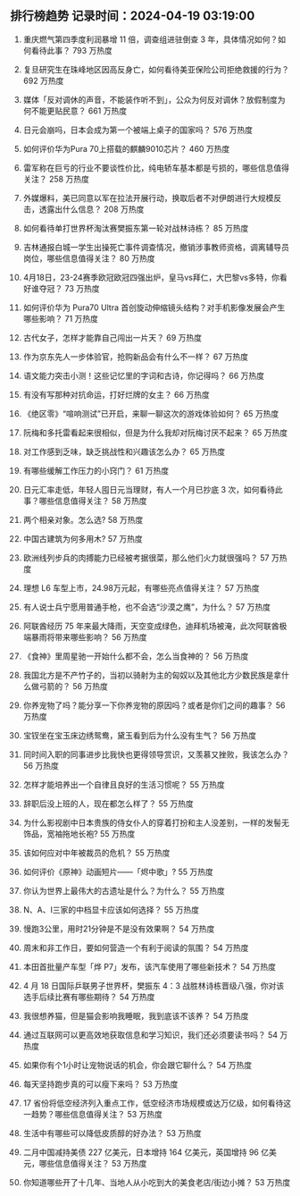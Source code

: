 
## 排行榜趋势 记录时间：2024-04-19 03:19:00
  
  1. 重庆燃气第四季度利润暴增 11 倍，调查组进驻倒查 3 年，具体情况如何？如何看待此事？ 793 万热度
    
  2. 复旦研究生在珠峰地区因高反身亡，如何看待美亚保险公司拒绝救援的行为？ 692 万热度
    
  3. 媒体「反对调休的声音，不能装作听不到」，公众为何反对调休？放假制度为何不能更贴民意？ 661 万热度
    
  4. 日元会崩吗，日本会成为第一个被端上桌子的国家吗？ 576 万热度
    
  5. 如何评价华为Pura 70上搭载的麒麟9010芯片？ 460 万热度
    
  6. 雷军称在巨亏的行业不要谈性价比，纯电轿车基本都是亏损的，哪些信息值得关注？ 258 万热度
    
  7. 外媒爆料，美已同意以军在拉法开展行动，换取后者不对伊朗进行大规模反击，透露出什么信息？ 208 万热度
    
  8. 如何看待单打世界杯淘汰赛樊振东第一轮对战林诗栋？ 85 万热度
    
  9. 吉林通报白城一学生出操死亡事件调查情况，撤销涉事教师资格，调离辅导员岗位，哪些信息值得关注？ 80 万热度
    
  10. 4月18日，23-24赛季欧冠欧冠四强出炉，皇马vs拜仁，大巴黎vs多特，你看好谁夺冠？ 73 万热度
    
  11. 如何评价华为 Pura70 Ultra 首创旋动伸缩镜头结构？对手机影像发展会产生哪些影响？ 71 万热度
    
  12. 古代女子，怎样才能靠自己闯出一片天？ 69 万热度
    
  13. 作为京东先人一步体验官，抢购新品会有什么不一样？ 67 万热度
    
  14. 语文能力突击小测！这些记忆里的字词和古诗，你记得吗？ 66 万热度
    
  15. 有没有写那种对抗命运，打好烂牌的女主？ 66 万热度
    
  16. 《绝区零》“喧响测试”已开启，来聊一聊这次的游戏体验如何？ 65 万热度
    
  17. 阮梅和多托雷看起来很相似，但是为什么我却对阮梅讨厌不起来？ 65 万热度
    
  18. 对工作感到乏味，缺乏挑战性和兴趣该怎么办？ 65 万热度
    
  19. 有哪些缓解工作压力的小窍门？ 61 万热度
    
  20. 日元汇率走低，年轻人囤日元当理财，有人一个月已抄底 3 次，如何看待此事？哪些信息值得关注？ 58 万热度
    
  21. 两个相亲对象。怎么选? 58 万热度
    
  22. 中国古建筑为何多用木? 57 万热度
    
  23. 欧洲线列步兵的肉搏能力已经被考据很菜，那么他们火力就很强吗？ 57 万热度
    
  24. 理想 L6 车型上市，24.98万元起，有哪些亮点值得关注？ 57 万热度
    
  25. 有人说士兵宁愿用普通手枪，也不会选“沙漠之鹰”，为什么？ 57 万热度
    
  26. 阿联酋经历 75 年来最大降雨，天空变成绿色，迪拜机场被淹，此次阿联酋极端暴雨将带来哪些影响？ 56 万热度
    
  27. 《食神》里周星驰一开始什么都不会，怎么当食神的？ 56 万热度
    
  28. 我国北方是不产竹子的，当初以骑射为主的匈奴以及其他北方少数民族是拿什么做弓箭的？ 56 万热度
    
  29. 你养宠物了吗？能分享一下你养宠物的原因吗？或者是你们之间的趣事？ 56 万热度
    
  30. 宝钗坐在宝玉床边绣鸳鸯，黛玉看到后为什么没有生气？ 56 万热度
    
  31. 同时间入职的同事进步比我快也更得领导赏识，又羡慕又挫败，我该怎么办？ 56 万热度
    
  32. 怎样才能培养出一个自律且良好的生活习惯呢？ 55 万热度
    
  33. 辞职后没上班的人，现在都怎么样了？ 55 万热度
    
  34. 为什么影视剧中日本贵族的侍女仆人的穿着打扮和主人没差别，一样的发髻无饰品，宽袖拖地长袍? 55 万热度
    
  35. 该如何应对中年被裁员的危机？ 55 万热度
    
  36. 如何评价《原神》动画短片——「烬中歌」? 55 万热度
    
  37. 你认为世界上最伟大的古遗址是什么？为什么？ 55 万热度
    
  38. N、A、I三家的中档显卡应该如何选择？ 55 万热度
    
  39. 慢跑3公里，用时21分钟是不是没有效果啊？ 54 万热度
    
  40. 周末和非工作日，要如何营造一个有利于阅读的氛围？ 54 万热度
    
  41. 本田首批量产车型「烨 P7」发布，该汽车使用了哪些新技术？ 54 万热度
    
  42. 4 月 18 日国际乒联男子世界杯，樊振东 4：3 战胜林诗栋晋级八强，你对该选手后续比赛有哪些期待？ 54 万热度
    
  43. 我很想养猫，但是猫会影响我睡眠，我到底该不该养？ 54 万热度
    
  44. 通过互联网可以更高效地获取信息和学习知识，我们还必须要读书吗？ 54 万热度
    
  45. 如果你有个1小时让宠物说话的机会，你会跟它聊什么？ 54 万热度
    
  46. 每天坚持跑步真的可以瘦下来吗？ 53 万热度
    
  47. 17 省份将低空经济列入重点工作，低空经济市场规模或达万亿级，如何看待这一趋势？哪些信息值得关注？ 53 万热度
    
  48. 生活中有哪些可以降低皮质醇的好办法？ 53 万热度
    
  49. 二月中国减持美债 227 亿美元，日本增持 164 亿美元，英国增持 96 亿美元，哪些信息值得关注？ 53 万热度
    
  50. 你知道哪些开了十几年、当地人从小吃到大的美食老店/街边小摊？ 53 万热度
    